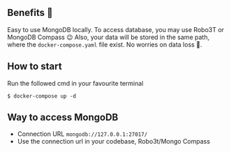 ## Benefits :monocle_face:
Easy to use MongoDB locally. To access database, you may use Robo3T or MongoDB Compass :wink:
Also, your data will be stored in the same path, where the `docker-compose.yaml` file exist. No worries on data loss :star_struck:.

## How to start
Run the followed cmd in your favourite terminal
```
$ docker-compose up -d
```

## Way to access MongoDB
* Connection URL `mongodb://127.0.0.1:27017/`
* Use the connection url in your codebase, Robo3t/Mongo Compass 
<!-- * Set username `admin`, password `admin` 
* Click OK, and play with your MongoDB :sunglasses: -->

